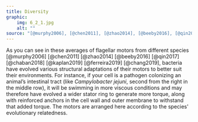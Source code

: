 ```yaml
---
title: Diversity
graphic: 
    img: 6_2_1.jpg
    alt: ""
source: "[@murphy2006], [@chen2011], [@zhao2014], [@beeby2016], [@qin2017], [@chaban2018], [@kaplan2019], [@ferreira2019], [@chang2019]"
---
```


As you can see in these averages of flagellar motors from different species [@murphy2006] [@chen2011] [@zhao2014] [@beeby2016] [@qin2017] [@chaban2018] [@kaplan2019] [@ferreira2019] [@chang2019], bacteria have evolved various structural adaptations of their motors to better suit their environments. For instance, if your cell is a pathogen colonizing an animal’s intestinal tract (like *Campylobacter jejuni*, second from the right in the middle row), it will be swimming in more viscous conditions and may therefore have evolved a wider stator ring to generate more torque, along with reinforced anchors in the cell wall and outer membrane to withstand that added torque. The motors are arranged here according to the species' evolutionary relatedness.

